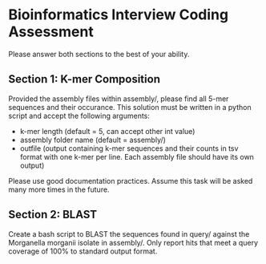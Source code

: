 # Bioinformatics Interview Coding Assessment

Please answer both sections to the best of your ability. 

## Section 1: K-mer Composition
Provided the assembly files within assembly/, please find all 5-mer sequences and their occurance. This solution must be written in a python script and accept the following arguments:
    
* k-mer length (default = 5, can accept other int value)
* assembly folder name (default = assembly/)
* outfile (output containing k-mer sequences and their counts in tsv format with one k-mer per line. Each assembly file should have its own output)

Please use good documentation practices. Assume this task will be asked many more times in the future.


## Section 2: BLAST
Create a bash script to BLAST the sequences found in query/ against the Morganella morganii isolate in assembly/. Only report hits that meet a query coverage of 100% to standard output format. 